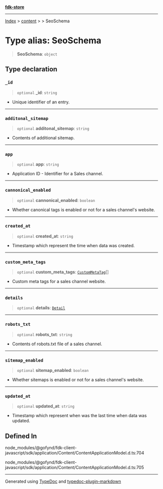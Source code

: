 [**fdk-store**](../../../README.md)
***

[Index](../../../API.md) > [content](../../README.md) > [<internal>](../README.md) > SeoSchema

# Type alias: SeoSchema

> **SeoSchema**: `object`

## Type declaration

### `_id`

> `optional` **\_id**: `string`

- Unique identifier of an entry.

***

### `additonal_sitemap`

> `optional` **additonal\_sitemap**: `string`

- Contents of additional sitemap.

***

### `app`

> `optional` **app**: `string`

- Application ID - Identifier for a Sales channel.

***

### `cannonical_enabled`

> `optional` **cannonical\_enabled**: `boolean`

- Whether canonical tags is enabled
or not for a sales channel's website.

***

### `created_at`

> `optional` **created\_at**: `string`

- Timestamp which represent the time when
data was created.

***

### `custom_meta_tags`

> `optional` **custom\_meta\_tags**: [`CustomMetaTag`](type-alias.CustomMetaTag.md)[]

- Custom meta tags for a sales
channel website.

***

### `details`

> `optional` **details**: [`Detail`](type-alias.Detail.md)

***

### `robots_txt`

> `optional` **robots\_txt**: `string`

- Contents of robots.txt file of a sales channel.

***

### `sitemap_enabled`

> `optional` **sitemap\_enabled**: `boolean`

- Whether sitemaps is enabled or not
for a sales channel's website.

***

### `updated_at`

> `optional` **updated\_at**: `string`

- Timestamp which represent when was the last
time when data was updated.

## Defined In

node\_modules/@gofynd/fdk-client-javascript/sdk/application/Content/ContentApplicationModel.d.ts:704

node\_modules/@gofynd/fdk-client-javascript/sdk/application/Content/ContentApplicationModel.d.ts:705

***
Generated using [TypeDoc](https://typedoc.org/) and [typedoc-plugin-markdown](https://www.npmjs.com/package/typedoc-plugin-markdown)

